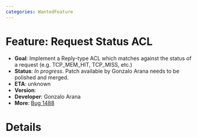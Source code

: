 ```yaml
---
categories: WantedFeature
---
```

# Feature: Request Status ACL

- **Goal**: Implement a Reply-type ACL which matches against the
    status of a request (e.g. TCP_MEM_HIT, TCP_MISS, etc.)
- **Status**: *In progress*. Patch available by Gonzalo Arana needs to
    be polished and merged.
- **ETA**: unknown
- **Version**:
- **Developer**: Gonzalo Arana
- **More**:
    [Bug 1488](http://bugs.squid-cache.org/show_bug.cgi?id=1488)

# Details
